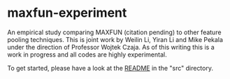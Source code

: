 # maxfun-experiment
An empirical study comparing MAXFUN (citation pending) to other feature pooling techniques.  This is joint work by Weilin Li, Yiran Li and Mike Pekala under the direction of Professor Wojtek Czaja.  As of this writing this is a work in progress and all codes are highly experimental.

To get started, please have a look at the [README](./src/README.md) in the "src" directory.
